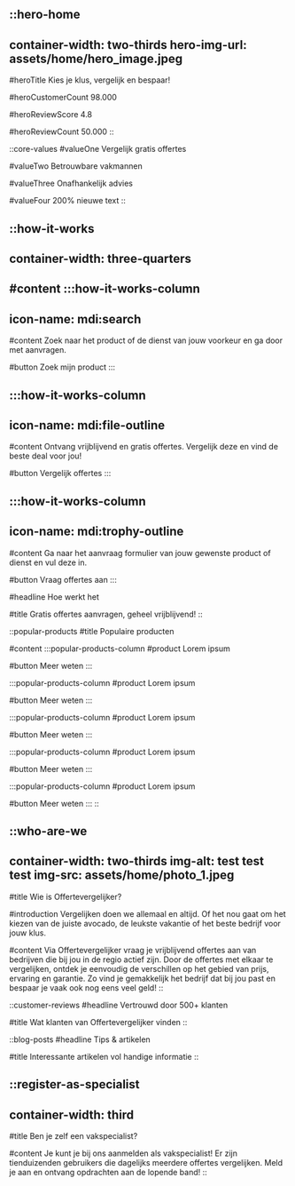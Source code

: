 ::hero-home
---
container-width: two-thirds
hero-img-url: assets/home/hero_image.jpeg
---
#heroTitle
Kies je klus, vergelijk en bespaar!

#heroCustomerCount
98.000

#heroReviewScore
4.8

#heroReviewCount
50.000
::

::core-values
#valueOne
Vergelijk gratis offertes

#valueTwo
Betrouwbare vakmannen

#valueThree
Onafhankelijk advies

#valueFour
200% nieuwe text
::

::how-it-works
---
container-width: three-quarters
---
#content
  :::how-it-works-column
  ---
  icon-name: mdi:search
  ---
  #content
  Zoek naar het product of de dienst van jouw voorkeur en ga door met aanvragen.
  
  #button
  Zoek mijn product
  :::

  :::how-it-works-column
  ---
  icon-name: mdi:file-outline
  ---
  #content
  Ontvang vrijblijvend en gratis offertes. Vergelijk deze en vind de beste deal voor jou!
  
  #button
  Vergelijk offertes
  :::

  :::how-it-works-column
  ---
  icon-name: mdi:trophy-outline
  ---
  #content
  Ga naar het aanvraag formulier van jouw gewenste product of dienst en vul deze in.
  
  #button
  Vraag offertes aan
  :::

#headline
Hoe werkt het

#title
Gratis offertes aanvragen, geheel vrijblijvend!
::

::popular-products
#title
Populaire producten

#content
  :::popular-products-column
  #product
  Lorem ipsum
  
  #button
  Meer weten
  :::

  :::popular-products-column
  #product
  Lorem ipsum
  
  #button
  Meer weten
  :::

  :::popular-products-column
  #product
  Lorem ipsum
  
  #button
  Meer weten
  :::

  :::popular-products-column
  #product
  Lorem ipsum
  
  #button
  Meer weten
  :::

  :::popular-products-column
  #product
  Lorem ipsum
  
  #button
  Meer weten
  :::
::

::who-are-we
---
container-width: two-thirds
img-alt: test test test
img-src: assets/home/photo_1.jpeg
---
#title
Wie is Offertevergelijker?

#introduction
Vergelijken doen we allemaal en altijd. Of het nou gaat om het kiezen van de juiste avocado, de leukste vakantie of het beste bedrijf voor jouw klus.

#content
Via Offertevergelijker vraag je vrijblijvend offertes aan van bedrijven die bij jou in de regio actief zijn. Door de offertes met elkaar te vergelijken, ontdek je eenvoudig de verschillen op het gebied van prijs, ervaring en garantie. Zo vind je gemakkelijk het bedrijf dat bij jou past en bespaar je vaak ook nog eens veel geld!
::

::customer-reviews
#headline
Vertrouwd door 500+ klanten

#title
Wat klanten van Offertevergelijker vinden
::

::blog-posts
#headline
Tips & artikelen

#title
Interessante artikelen vol handige informatie
::

::register-as-specialist
---
container-width: third
---
#title
Ben je zelf een vakspecialist?

#content
Je kunt je bij ons aanmelden als vakspecialist! Er zijn tienduizenden gebruikers die dagelijks meerdere offertes vergelijken. Meld je aan en ontvang opdrachten aan de lopende band!
::

